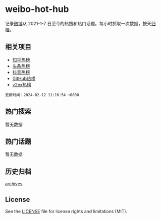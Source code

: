 # weibo-hot-hub

记录[微博](https://www.weibo.com)从 2021-1-7 日至今的热搜和热门话题。每小时抓取一次数据，按天[归档](archives)。

## 相关项目

- [知乎热榜](https://github.com/snaildev/zhihu-hot-hub)
- [头条热榜](https://github.com/snaildev/toutiao-hot-hub)
- [抖音热榜](https://github.com/snaildev/douyin-hot-hub)
- [GitHub热榜](https://github.com/snaildev/github-hot-hub)
- [v2ex热榜](https://github.com/snaildev/v2ex-hot-hub)


`更新时间：2024-02-12 11:16:54 +0800`

## 热门搜索

暂无数据

## 热门话题

暂无数据

## 历史归档

[archives](archives)

## License

See the [LICENSE](LICENSE) file for license rights and limitations (MIT).
